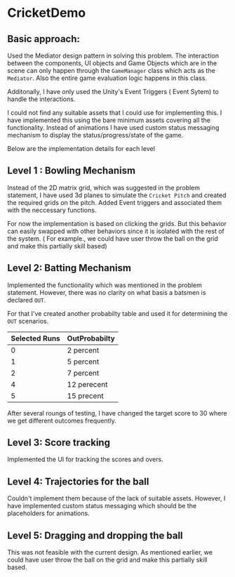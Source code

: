 # CricketDemo

## Basic approach:
Used the Mediator design pattern in solving this problem.
The interaction between the components, UI objects and Game Objects which are in the scene can only happen through the `GameManager` class which acts as the `Mediator`. Also the entire game evaluation logic happens in this class.

Additonally, I have only used the Unity's Event Triggers ( Event Sytem) to handle the interactions.

I could not find any suitable assets that I could use for implementing this. I have implemented this using the bare minimum assets covering all the functionality. Instead of animations I have used custom status messaging mechanism to display the status/progress/state of the game.

Below are the implementation details for each level

## Level 1 : Bowling Mechanism

Instead of the 2D matrix grid, which was suggested in the problem statement, I have used 3d planes to simulate the `Cricket Pitch` and created the required grids on the pitch.
Added Event triggers and associated them with the neccessary functions.

For now the implementation is based on clicking the grids. But this behavior can easily swapped with other behaviors since it is isolated with the rest of the system. ( For example., we could have user throw the ball on the grid and make this partially skill based)

## Level 2: Batting Mechanism

Implemented the functionality which was mentioned in the problem statement. However, there was no clarity on what basis a batsmen is declared `OUT`.

For that I've created another probabilty table and used it for determining the `OUT` scenarios.


| Selected Runs | OutProbabilty|
|----| -----------|
| 0 | 2 percent|
|1| 5 percent|
|2| 7 percent|
|4| 12 perecent|
|5| 15 precent|

After several roungs of testing, I have changed the target score to 30 where we get different outcomes frequently.

## Level 3: Score tracking

Implemented the UI for tracking the scores and overs.

## Level 4: Trajectories for the ball

Couldn't implement them because of the lack of suitable assets. However, I have implemented custom status messaging which should be the placeholders for animations.

## Level 5: Dragging and dropping the ball

This was not feasible with the current design. As mentioned earlier, we could have user throw the ball on the grid and make this partially skill based.

